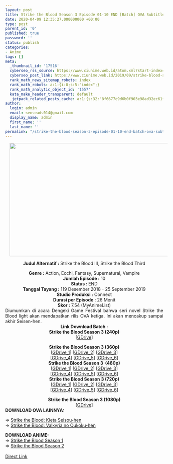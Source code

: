 ```yaml
---
layout: post
title: Strike the Blood Season 3 Episode 01-10 END [Batch] OVA Subtitle Indonesia
date: 2020-04-09 12:35:27.000000000 +00:00
type: post
parent_id: '0'
published: true
password: ''
status: publish
categories:
- Anime
tags: []
meta:
  _thumbnail_id: '17516'
  cyberseo_rss_source: https://www.ciunime.web.id/atom.xml?start-index=2851&max-results=150
  cyberseo_post_link: https://www.ciunime.web.id/2019/09/strike-blood-season-3-episode-01-10-end.html
  rank_math_news_sitemap_robots: index
  rank_math_robots: a:1:{i:0;s:5:"index";}
  rank_math_analytic_object_id: '1557'
  kata_make_header_transparent: default
  _jetpack_related_posts_cache: a:1:{s:32:"8f6677c9d6b0f903e98ad32ec61f8deb";a:2:{s:7:"expires";i:1652192238;s:7:"payload";a:0:{}}}
author:
  login: admin
  email: senseads014@gmail.com
  display_name: admin
  first_name: ''
  last_name: ''
permalink: "/strike-the-blood-season-3-episode-01-10-end-batch-ova-subtitle-indonesia/"
---
```

<div style="text-align: center;">
<div style="text-align: left;">
<div class="separator" style="clear: both; text-align: center;"><a href="https://2.bp.blogspot.com/-B24M3HR_j8c/XKGgegiFNBI/AAAAAAAAK_E/E010-ffWar0-hNrr2BUi1vYOwJ5kIcsKQCLcBGAs/s1600/Strike%2Bthe%2BBlood%2BSeason%2B3.jpg" imageanchor="1" style="margin-left: 1em; margin-right: 1em;"><img border="0" data-original-height="720" data-original-width="1280" height="360" src="{{ site.baseurl }}/assets/2020/04/Strike%2Bthe%2BBlood%2BSeason%2B3.jpg" width="640" /></a></div>
<p></div>
<p><b>Judul</b><b><b>&nbsp;Alternatif</b>&nbsp;:</b>&nbsp;Strike the Blood III, Strike the Blood Third</div>
<div style="text-align: center;"><b>Genre :</b>&nbsp;Action, Ecchi, Fantasy, Supernatural, Vampire</div>
<div style="text-align: center;"><b>Jumlah Episode :</b>&nbsp;10<br /><b>Status :&nbsp;</b>END<br /><b>Tanggal Tayang :</b>&nbsp;119 Desember 2018 - 25 September 2019<br /><b>Studio Produksi :</b>&nbsp;Connect<br /><b>Durasi per Episode :</b>&nbsp;26 Menit</div>
<div style="text-align: center;"><b>Skor :</b>&nbsp;7.54 (MyAnimeList)</div>
<div style="text-align: center;"></div>
<div style="text-align: justify;">Diumumkan di acara Dengeki Game Festival bahwa seri novel Strike the Blood light akan mendapatkan rilis OVA ketiga. Ini akan mencakup sampai akhir Seisen-hen.</div>
<div style="text-align: justify;"></div>
<div style="text-align: justify;"></div>
<div style="text-align: center;">
<div style="text-align: center;"><b>Link Download Batch :</b></div>
<div style="text-align: center;">
<div style="text-align: center;"><b>Strike the Blood Season 3&nbsp;(240p)</b></div>
<div style="text-align: center;">[<a href="https://drive.google.com/uc?export=download&amp;id=1bR5xIFwJPQa_ZcWjlyvrm3OBkG-LHE_L" target="_blank" rel="noopener">GDrive</a>]</p>
</div>
</div>
<div style="text-align: center;"><b>Strike the Blood Season 3&nbsp;(360p)</b></div>
<div style="text-align: center;">[<a href="https://drive.google.com/uc?export=download&amp;id=1H6RWRD_p3stfm7Q54Bik5kb5PFjSqEj4" target="_blank" rel="noopener">GDrive_1</a>] [<a href="https://drive.google.com/uc?export=download&amp;id=1OE5S2vOhIh8auJ_hhWIBeCBYfQmwHoiX" target="_blank" rel="noopener">GDrive_2</a>] [<a href="https://drive.google.com/uc?export=download&amp;id=1CQDj4g5RK43u4Dme1EQ732z_t5_mz7hv" target="_blank" rel="noopener">GDrive_3</a>]<br />[<a href="https://drive.google.com/uc?export=download&amp;id=1XHUQI61Re2-Peu3EkbkYIS8xLsmr9dr5" target="_blank" rel="noopener">GDrive_4</a>] [<a href="https://drive.google.com/uc?export=download&amp;id=1wBkJQNgrQZnOf6uhzBVkELKhE_s4QtIJ" target="_blank" rel="noopener">GDrive_5</a>] [<a href="https://drive.google.com/uc?export=download&amp;id=1gAR6NpQQoNb1-Ze7axGlUsYtYZW__FY3" target="_blank" rel="noopener">GDrive_6</a>]</div>
<div style="text-align: center;"></div>
<div style="text-align: center;"><b>Strike the Blood Season 3&nbsp;&nbsp;(480p)</b><br />[<a href="https://drive.google.com/uc?export=download&amp;id=1tbn1GJR7Yx9r6ZgEuuSGLJVckjowKTBk" target="_blank" rel="noopener">GDrive_1</a>] [<a href="https://drive.google.com/uc?export=download&amp;id=1MU92sLPMIbsi2s2_g7RZX7yTogU3DwQH" target="_blank" rel="noopener">GDrive_2</a>] [<a href="https://drive.google.com/uc?export=download&amp;id=150hPCn0es50Ry5dRmH_7xaYRRKwYuFjJ" target="_blank" rel="noopener">GDrive_3</a>]<br />[<a href="https://drive.google.com/uc?export=download&amp;id=1WabCevEP7x2n0EwWbviwKqgbyRE60YsX" target="_blank" rel="noopener">GDrive_4</a>] [<a href="https://drive.google.com/uc?export=download&amp;id=11V6Jjwf1lufhkd3vw8bRTqkr7EDFBo3I" target="_blank" rel="noopener">GDrive_5</a>] [<a href="https://drive.google.com/uc?export=download&amp;id=1l4EN4SAtGf_FjUs1AHchBV7VNvIzqxoB" target="_blank" rel="noopener">GDrive_6</a>]</div>
<div style="text-align: center;"><b>Strike the Blood Season 3&nbsp;(720p)</b><br />[<a href="https://drive.google.com/uc?export=download&amp;id=1jyERcoAKKcjAO1eduYrrl-j1ySc40iwc" target="_blank" rel="noopener">GDrive_1</a>] [<a href="https://drive.google.com/uc?export=download&amp;id=1mqJw9r3RsGyPRLseB46ykcilqZOAupJb" target="_blank" rel="noopener">GDrive_2</a>] [<a href="https://drive.google.com/uc?export=download&amp;id=1mZEKQ5ISbaWIHclf3oqskXiDGfWHhc6w" target="_blank" rel="noopener">GDrive_3</a>]<br />[<a href="https://drive.google.com/uc?export=download&amp;id=14PnxFoZ10ytE8AFS215qsNtythdL0Crr" target="_blank" rel="noopener">GDrive_4</a>] [<a href="https://drive.google.com/uc?export=download&amp;id=1QaiHutC57uu3eRS1lRXe8OTt_bxse225" target="_blank" rel="noopener">GDrive_5</a>] [<a href="https://drive.google.com/uc?export=download&amp;id=1EshJIz9hbEQH_oVbBwh2JjWt8WW-hJ2h" target="_blank" rel="noopener">GDrive_6</a>]</p>
<div style="text-align: center;"><b>Strike the Blood Season 3&nbsp;(1080p)</b></div>
<div style="text-align: center;">[<a href="https://drive.google.com/uc?export=download&amp;id=13LaY2KCFG8x3YIA6yXQm1851JFNA7cA5" target="_blank" rel="noopener">GDrive</a>]</div>
<div style="text-align: left;">
<div style="text-align: justify;"><b>DOWNLOAD OVA&nbsp;</b><b>LAINNYA</b><b>:</b></p>
<p>=&gt;&nbsp;<a href="https://www.ciunime.web.id/2020/01/strike-blood-kieta-seisou-hen-ova.html" target="_blank" rel="noopener">Strike the Blood: Kieta Seisou-hen</a><br />=&gt;&nbsp;<a href="https://www.ciunime.web.id/2019/09/strike-blood-valkyria-no-oukoku-hen.html" target="_blank" rel="noopener">Strike the Blood: Valkyria no Oukoku-hen</a></p>
</div>
<div style="text-align: justify;"><b>DOWNLOAD ANIME:</b></div>
<div style="text-align: justify;">=&gt;&nbsp;<a href="https://www.ciunime.web.id/2019/01/strike-blood-season-1-episode-01-24-end.html" target="_blank" rel="noopener">Strike the Blood Season 1</a></div>
<div style="text-align: justify;">=&gt;&nbsp;<a href="https://www.ciunime.web.id/2019/01/strike-blood-season-2-episode-01-08-end.html" target="_blank" rel="noopener">Strike the Blood Season 2</a></div>
<div style="text-align: justify;"><br style="text-align: justify;" /></div>
</div>
</div>
</div>
<link rel="stylesheet" href="https://cdnjs.cloudflare.com/ajax/libs/font-awesome/4.7.0/css/font-awesome.min.css" />
<div class="divbtn"> <a href="https://handymansurrender.com/fihup8buzv?key=94550f7ce39444073321dde3b8782f97" class="btn"><i class="fa fa-download"></i> Direct Link</a> </div>
